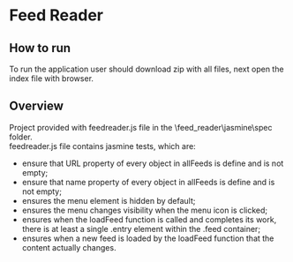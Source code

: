 # Feed Reader

## How to run
To run the application user should download zip with all files, next open the index file with browser.

## Overview
Project provided with feedreader.js file in the \feed_reader\jasmine\spec folder.     
feedreader.js file contains jasmine tests, which are:    
* ensure that URL property of every object in allFeeds is define and is not empty;
* ensure that name property of every object in allFeeds is define and is not empty;
* ensures the menu element is hidden by default;
* ensures the menu changes visibility when the menu icon is clicked;
* ensures when the loadFeed function is called and completes its work, 
there is at least a single .entry element within the .feed container;
* ensures when a new feed is loaded by the loadFeed function that the content actually changes.
